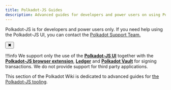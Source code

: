 ```yaml
---
title: Polkadot-JS Guides
description: Advanced guides for developers and power users on using Polkadot-JS UI and related tools for interacting with the Polkadot network.
---
```


<!-- MessageBox -->
<div id="messageBox" class="floating-message-box">
  <p>
    Polkadot-JS is for developers and power users only. If you need help using the Polkadot-JS UI, you can contact the
    <a href="https://support.polkadot.network/support/home" target="_blank" rel="noopener noreferrer">
      Polkadot Support Team.
    </a>
  </p>
  <button class="close-messagebox" aria-label="Close message">✖</button>
</div>

!!!info
    We support only the use of the [**Polkadot-JS UI**](https://polkadot.js.org/apps/#/explorer) together with the [**Polkadot-JS browser extension**](https://polkadot.js.org/extension/), [**Ledger**](https://www.ledger.com/ledger-live) and [**Polkadot Vault**](https://www.parity.io/technologies/signer/) for signing transactions. We do not provide support for third party applications.

This section of the Polkadot Wiki is dedicated to advanced guides for [the Polkadot-JS tooling](../general/polkadotjs.md).

<!-- padding to make it look at little better -->
<br />
<br />
<br />
<br />
<br />
<br />
<br />
<br />